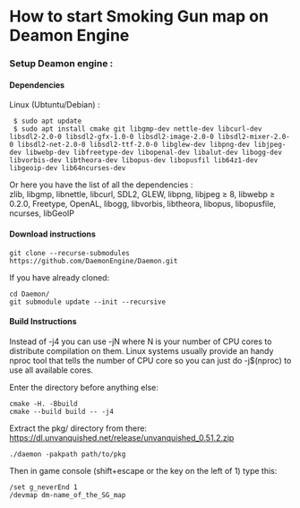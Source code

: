 # How to start Smoking Gun map on Deamon Engine


### Setup Deamon engine :

#### Dependencies
Linux (Ubtuntu/Debian) :<br/>

```shell
 $ sudo apt update
 $ sudo apt install cmake git libgmp-dev nettle-dev libcurl-dev libsdl2-2.0-0 libsdl2-gfx-1.0-0 libsdl2-image-2.0-0 libsdl2-mixer-2.0-0 libsdl2-net-2.0-0 libsdl2-ttf-2.0-0 libglew-dev libpng-dev libjpeg-dev libwebp-dev libfreetype-dev libopenal-dev libalut-dev libogg-dev libvorbis-dev libtheora-dev libopus-dev libopusfil lib64z1-dev libgeoip-dev lib64ncurses-dev
 ```


Or here you have the list of all the dependencies : <br/>
 zlib, libgmp, libnettle, libcurl, SDL2, GLEW, libpng, libjpeg ≥ 8, libwebp ≥ 0.2.0, Freetype, OpenAL, libogg, libvorbis, libtheora, libopus, libopusfile, ncurses, libGeoIP

#### Download instructions

```shell
git clone --recurse-submodules https://github.com/DaemonEngine/Daemon.git
```
If you have already cloned:
```
cd Daemon/
git submodule update --init --recursive
```

#### Build Instructions

Instead of -j4 you can use -jN where N is your number of CPU cores to distribute compilation on them. Linux systems usually provide an handy nproc tool that tells the number of CPU core so you can just do -j$(nproc) to use all available cores.

Enter the directory before anything else:

```
cmake -H. -Bbuild
cmake --build build -- -j4
```

Extract the pkg/ directory from there: <br/>
https://dl.unvanquished.net/release/unvanquished_0.51.2.zip<br/>
```
./daemon -pakpath path/to/pkg 
```

Then in game console (shift+escape or the key on the left of 1) type this:
```
/set g_neverEnd 1
/devmap dm-name_of_the_SG_map
```
